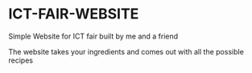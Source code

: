 # ICT-FAIR-WEBSITE
Simple Website for ICT fair built by me and a friend


The website takes your ingredients and comes out with all the possible recipes
